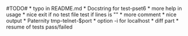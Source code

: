 #TODO#
    * typo in README.md
    * Docstring for test-pset6
    * more help in usage
    * nice exit if no test file
        test if lines is ""
    * more comment
    * nice output
    * Paternity tmp-telnet-$port
    * option -i for localhost
    * diff part
    * resume of tests pass/failed
